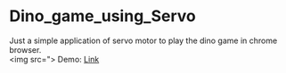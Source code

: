 # Dino_game_using_Servo
Just a simple application of servo motor to play the dino game in chrome browser.<br>
<img src=">
Demo: <a href="https://drive.google.com/file/d/1zmNwx20eJYJDhprTDtghprYxWgl9JElU/view?usp=sharing"> Link</a>
